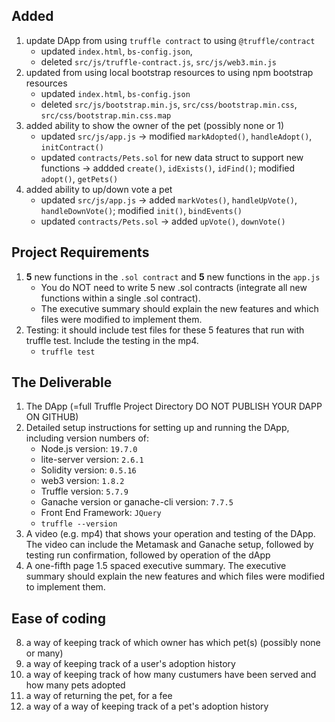 ## Added
1. update DApp from using `truffle contract` to using `@truffle/contract `
    - updated `index.html`, `bs-config.json`, 
    - deleted `src/js/truffle-contract.js`, `src/js/web3.min.js`
2. updated from using local bootstrap resources to using npm bootstrap resources 
    - updated `index.html`, `bs-config.json`
    - deleted `src/js/bootstrap.min.js`, `src/css/bootstrap.min.css`, `src/css/bootstrap.min.css.map`
3. added ability to show the owner of the pet (possibly none or 1)
    - updated `src/js/app.js` -> modified `markAdopted()`, `handleAdopt()`, `initContract()`
    - updated `contracts/Pets.sol` for new data struct to support new functions -> addded `create()`, `idExists()`, `idFind()`; modified `adopt()`, `getPets()`
4. added ability to up/down vote a pet
    - updated `src/js/app.js` -> added `markVotes()`, `handleUpVote()`, `handleDownVote()`; modified `init()`, `bindEvents()`
    - updated `contracts/Pets.sol` -> added `upVote()`, `downVote()`

## Project Requirements
1. **5** new functions in the `.sol contract` and **5** new functions in the `app.js`
    - You do NOT need to write 5 new .sol contracts (integrate all new functions within a single .sol contract).
    - The executive summary should explain the new features and which files were modified to implement them.
2. Testing: it should include test files for these 5 features that run with truffle test. Include the testing in the mp4.
    - `truffle test`

## The Deliverable
1. The DApp (=full Truffle Project Directory DO NOT PUBLISH YOUR DAPP ON GITHUB)
2. Detailed setup instructions for setting up and running the DApp, including version numbers of:
    - Node.js version: `19.7.0`
    - lite-server version: `2.6.1`
    - Solidity version: `0.5.16`
    - web3 version: `1.8.2`
    - Truffle version: `5.7.9`
    - Ganache version or ganache-cli version: `7.7.5`
    - Front End Framework: `JQuery`
    - `truffle --version`
3. A video (e.g. mp4) that shows your operation and testing of the DApp. The video can include the Metamask and Ganache setup, followed by testing run confirmation, followed by operation of the dApp
4. A one-fifth page 1.5 spaced executive summary. The executive summary should explain the new features and which files were modified to implement them.

## Ease of coding
8. a way of keeping track of which owner has which pet(s) (possibly none or many)
10. a way of keeping track of a user's adoption history
12. a way of keeping track of how many custumers have been served and how many pets adopted
13. a way of returning the pet, for a fee
11. a way of a way of keeping track of a pet's adoption history 